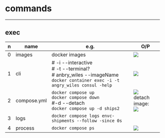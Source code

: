 # commands

---

## exec
|n|name|e.g.|O/P|
|-|----|----|---|
|0|images|docker images|[<img src="https://i.imgur.com/rvJwd1H.png">](https://i.imgur.com/rvJwd1H.png)|
|1|cli |# -i --interactive<br/> # -t --terminal?<br/> # anbry_wiles --imageName<br/>`docker container exec -i -t angry_wiles consul -help`|[<img src="https://i.imgur.com/RiMUEej.png">](https://i.imgur.com/RiMUEej.png)|
|2|compose.yml|`docker compose up`<br/>`docker compose down`<br/>#-d --detach <imageName> <br/>`docker compose up -d ships2`|[<img src="https://i.imgur.com/CUMAjk2.png">](https://i.imgur.com/CUMAjk2.png)<br/>detach image:<br/> [<img src="https://i.imgur.com/u5PVkHK.png">](https://i.imgur.com/u5PVkHK.png)|
|3|logs|`docker compose logs envc-shipments --follow -since 0s`||
|4|process|`docker compose ps`|[<img src="https://i.imgur.com/ax6Ttif.png">](https://i.imgur.com/ax6Ttif.png)|
